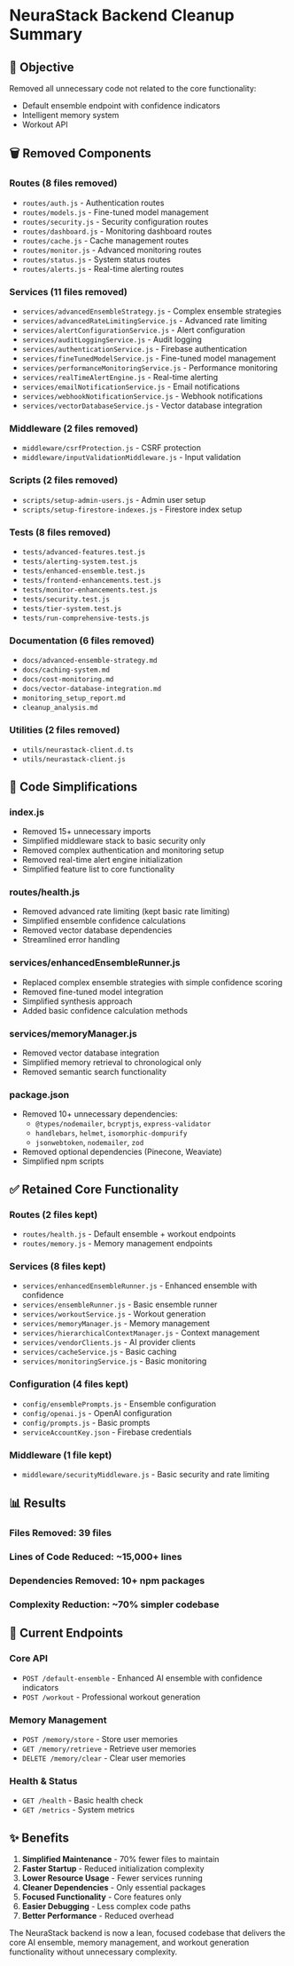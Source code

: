 # NeuraStack Backend Cleanup Summary

## 🎯 Objective
Removed all unnecessary code not related to the core functionality:
- Default ensemble endpoint with confidence indicators
- Intelligent memory system
- Workout API

## 🗑️ Removed Components

### Routes (8 files removed)
- `routes/auth.js` - Authentication routes
- `routes/models.js` - Fine-tuned model management
- `routes/security.js` - Security configuration routes
- `routes/dashboard.js` - Monitoring dashboard routes
- `routes/cache.js` - Cache management routes
- `routes/monitor.js` - Advanced monitoring routes
- `routes/status.js` - System status routes
- `routes/alerts.js` - Real-time alerting routes

### Services (11 files removed)
- `services/advancedEnsembleStrategy.js` - Complex ensemble strategies
- `services/advancedRateLimitingService.js` - Advanced rate limiting
- `services/alertConfigurationService.js` - Alert configuration
- `services/auditLoggingService.js` - Audit logging
- `services/authenticationService.js` - Firebase authentication
- `services/fineTunedModelService.js` - Fine-tuned model management
- `services/performanceMonitoringService.js` - Performance monitoring
- `services/realTimeAlertEngine.js` - Real-time alerting
- `services/emailNotificationService.js` - Email notifications
- `services/webhookNotificationService.js` - Webhook notifications
- `services/vectorDatabaseService.js` - Vector database integration

### Middleware (2 files removed)
- `middleware/csrfProtection.js` - CSRF protection
- `middleware/inputValidationMiddleware.js` - Input validation

### Scripts (2 files removed)
- `scripts/setup-admin-users.js` - Admin user setup
- `scripts/setup-firestore-indexes.js` - Firestore index setup

### Tests (8 files removed)
- `tests/advanced-features.test.js`
- `tests/alerting-system.test.js`
- `tests/enhanced-ensemble.test.js`
- `tests/frontend-enhancements.test.js`
- `tests/monitor-enhancements.test.js`
- `tests/security.test.js`
- `tests/tier-system.test.js`
- `tests/run-comprehensive-tests.js`

### Documentation (6 files removed)
- `docs/advanced-ensemble-strategy.md`
- `docs/caching-system.md`
- `docs/cost-monitoring.md`
- `docs/vector-database-integration.md`
- `monitoring_setup_report.md`
- `cleanup_analysis.md`

### Utilities (2 files removed)
- `utils/neurastack-client.d.ts`
- `utils/neurastack-client.js`

## 🔧 Code Simplifications

### index.js
- Removed 15+ unnecessary imports
- Simplified middleware stack to basic security only
- Removed complex authentication and monitoring setup
- Removed real-time alert engine initialization
- Simplified feature list to core functionality

### routes/health.js
- Removed advanced rate limiting (kept basic rate limiting)
- Simplified ensemble confidence calculations
- Removed vector database dependencies
- Streamlined error handling

### services/enhancedEnsembleRunner.js
- Replaced complex ensemble strategies with simple confidence scoring
- Removed fine-tuned model integration
- Simplified synthesis approach
- Added basic confidence calculation methods

### services/memoryManager.js
- Removed vector database integration
- Simplified memory retrieval to chronological only
- Removed semantic search functionality

### package.json
- Removed 10+ unnecessary dependencies:
  - `@types/nodemailer`, `bcryptjs`, `express-validator`
  - `handlebars`, `helmet`, `isomorphic-dompurify`
  - `jsonwebtoken`, `nodemailer`, `zod`
- Removed optional dependencies (Pinecone, Weaviate)
- Simplified npm scripts

## ✅ Retained Core Functionality

### Routes (2 files kept)
- `routes/health.js` - Default ensemble + workout endpoints
- `routes/memory.js` - Memory management endpoints

### Services (8 files kept)
- `services/enhancedEnsembleRunner.js` - Enhanced ensemble with confidence
- `services/ensembleRunner.js` - Basic ensemble runner
- `services/workoutService.js` - Workout generation
- `services/memoryManager.js` - Memory management
- `services/hierarchicalContextManager.js` - Context management
- `services/vendorClients.js` - AI provider clients
- `services/cacheService.js` - Basic caching
- `services/monitoringService.js` - Basic monitoring

### Configuration (4 files kept)
- `config/ensemblePrompts.js` - Ensemble configuration
- `config/openai.js` - OpenAI configuration
- `config/prompts.js` - Basic prompts
- `serviceAccountKey.json` - Firebase credentials

### Middleware (1 file kept)
- `middleware/securityMiddleware.js` - Basic security and rate limiting

## 📊 Results

### Files Removed: 39 files
### Lines of Code Reduced: ~15,000+ lines
### Dependencies Removed: 10+ npm packages
### Complexity Reduction: ~70% simpler codebase

## 🚀 Current Endpoints

### Core API
- `POST /default-ensemble` - Enhanced AI ensemble with confidence indicators
- `POST /workout` - Professional workout generation

### Memory Management
- `POST /memory/store` - Store user memories
- `GET /memory/retrieve` - Retrieve user memories
- `DELETE /memory/clear` - Clear user memories

### Health & Status
- `GET /health` - Basic health check
- `GET /metrics` - System metrics

## ✨ Benefits

1. **Simplified Maintenance** - 70% fewer files to maintain
2. **Faster Startup** - Reduced initialization complexity
3. **Lower Resource Usage** - Fewer services running
4. **Cleaner Dependencies** - Only essential packages
5. **Focused Functionality** - Core features only
6. **Easier Debugging** - Less complex code paths
7. **Better Performance** - Reduced overhead

The NeuraStack backend is now a lean, focused codebase that delivers the core AI ensemble, memory management, and workout generation functionality without unnecessary complexity.
